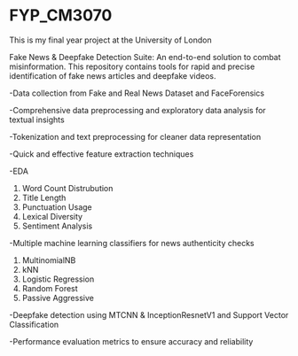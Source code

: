 # FYP_CM3070
This is my final year project at the University of London

Fake News & Deepfake Detection Suite: An end-to-end solution to combat misinformation. This repository contains tools for rapid and precise identification of fake news articles and deepfake videos.

-Data collection from Fake and Real News Dataset and FaceForensics

-Comprehensive data preprocessing and exploratory data analysis for textual insights

-Tokenization and text preprocessing for cleaner data representation

-Quick and effective feature extraction techniques

-EDA 
  1. Word Count Distrubution  
  2. Title Length 
  3. Punctuation Usage
  4. Lexical Diversity
  5. Sentiment Analysis 

-Multiple machine learning classifiers for news authenticity checks
  1. MultinomialNB
  2. kNN
  3. Logistic Regression
  4. Random Forest
  5. Passive Aggressive 

-Deepfake detection using MTCNN & InceptionResnetV1 and Support Vector Classification 

-Performance evaluation metrics to ensure accuracy and reliability
